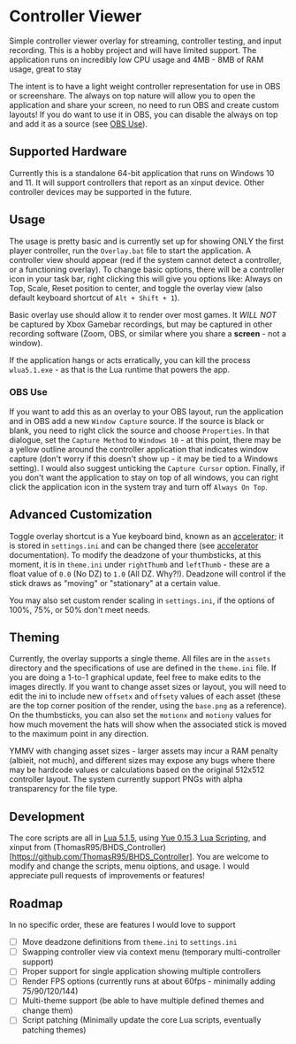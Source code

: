 # Controller Viewer
Simple controller viewer overlay for streaming, controller testing, and input recording. This is a hobby project and will have limited support. The application runs on incredibly low CPU usage and 4MB - 8MB of RAM usage, great to stay

The intent is to have a light weight controller representation for use in OBS or screenshare. The always on top nature will allow you to open the application and share your screen, no need to run OBS and create custom layouts! If you do want to use it in OBS, you can disable the always on top and add it as a source (see [OBS Use](#obs-use)).

## Supported Hardware
Currently this is a standalone 64-bit application that runs on Windows 10 and 11. It will support controllers that report as an xinput device. Other controller devices may be supported in the future.

## Usage
The usage is pretty basic and is currently set up for showing ONLY the first player controller, run the `Overlay.bat` file to start the application. A controller view should appear (red if the system cannot detect a controller, or a functioning overlay). To change basic options, there will be a controller icon in your task bar, right clicking this will give you options like: Always on Top, Scale, Reset position to center, and toggle the overlay view (also default keyboard shortcut of `Alt + Shift + 1`).

Basic overlay use should allow it to render over most games. It *WILL NOT* be captured by Xbox Gamebar recordings, but may be captured in other recording software (Zoom, OBS, or similar where you share a **screen** - not a window).

If the application hangs or acts erratically, you can kill the process `wlua5.1.exe` - as that is the Lua runtime that powers the app.

### OBS Use
If you want to add this as an overlay to your OBS layout, run the application and in OBS add a new `Window Capture` source. If the source is black or blank, you need to right click the source and choose `Properties`. In that dialogue, set the `Capture Method` to `Windows 10` - at this point, there may be a yellow outline around the controller application that indicates window capture (don't worry if this doesn't show up - it may be tied to a Windows setting). I would also suggest unticking the `Capture Cursor` option. Finally, if you don't want the application to stay on top of all windows, you can right click the application icon in the system tray and turn off `Always On Top`.

## Advanced Customization
Toggle overlay shortcut is a Yue keyboard bind, known as an [accelerator](https://libyue.com/docs/latest/lua/api/accelerator.html); it is stored in `settings.ini` and can be changed there (see [accelerator](https://libyue.com/docs/latest/lua/api/accelerator.html) documentation). To modify the deadzone of your thumbsticks, at this moment, it is in `theme.ini` under `rightThumb` and `leftThumb` - these are a float value of `0.0` (No DZ) to `1.0` (All DZ. Why?!). Deadzone will control if the stick draws as "moving" or "stationary" at a certain value.

You may also set custom render scaling in `settings.ini`, if the options of 100%, 75%, or 50% don't meet needs.

## Theming
Currently, the overlay supports a single theme. All files are in the `assets` directory and the specifications of use are defined in the `theme.ini` file. If you are doing a 1-to-1 graphical update, feel free to make edits to the images directly. If you want to change asset sizes or layout, you will need to edit the ini to include new `offsetx` and `offsety` values of each asset (these are the top corner position of the render, using the `base.png` as a reference). On the thumbsticks, you can also set the `motionx` and `motiony` values for how much movement the hats will show when the associated stick is moved to the maximum point in any direction.

YMMV with changing asset sizes - larger assets may incur a RAM penalty (albieit, not much), and different sizes may expose any bugs where there may be hardcode values or calculations based on the original 512x512 controller layout. The system currently support PNGs with alpha transparency for the file type.

## Development
The core scripts are all in [Lua 5.1.5](https://www.lua.org/manual/5.1/), using [Yue 0.15.3 Lua Scripting](https://libyue.com/docs/latest/lua/), and xinput from (ThomasR95/BHDS_Controller)[https://github.com/ThomasR95/BHDS_Controller]. You are welcome to modify and change the scripts, menu oiptions, and usage. I would appreciate pull requests of improvements or features!

## Roadmap
In no specific order, these are features I would love to support
- [ ] Move deadzone definitions from `theme.ini` to `settings.ini`
- [ ] Swapping controller view via context menu (temporary multi-controller support)
- [ ] Proper support for single application showing multiple controllers
- [ ] Render FPS options (currently runs at about 60fps - minimally adding 75/90/120/144)
- [ ] Multi-theme support (be able to have multiple defined themes and change them)
- [ ] Script patching (Minimally update the core Lua scripts, eventually patching themes)
